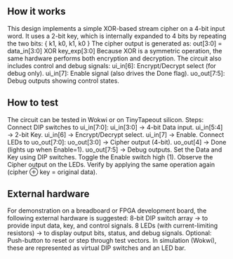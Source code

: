<!---

This file is used to generate your project datasheet. Please fill in the information below and delete any unused
sections.

You can also include images in this folder and reference them in the markdown. Each image must be less than
512 kb in size, and the combined size of all images must be less than 1 MB.
-->

## How it works
This design implements a simple XOR-based stream cipher on a 4-bit input word. It uses a 2-bit key, which is internally expanded to 4 bits by repeating the two bits: { k1, k0, k1, k0 }
The cipher output is generated as: out[3:0] = data_in[3:0] XOR key_exp[3:0]
Because XOR is a symmetric operation, the same hardware performs both encryption and decryption.
The circuit also includes control and debug signals:
ui_in[6]: Encrypt/Decrypt select (for debug only).
ui_in[7]: Enable signal (also drives the Done flag).
uo_out[7:5]: Debug outputs showing control states.

## How to test
The circuit can be tested in Wokwi or on TinyTapeout silicon.
Steps:
Connect DIP switches to ui_in[7:0]:
ui_in[3:0] → 4-bit Data input.
ui_in[5:4] → 2-bit Key.
ui_in[6] → Encrypt/Decrypt select.
ui_in[7] → Enable.
Connect LEDs to uo_out[7:0]:
uo_out[3:0] → Cipher output (4-bit).
uo_out[4] → Done (lights up when Enable=1).
uo_out[7:5] → Debug outputs.
Set the Data and Key using DIP switches.
Toggle the Enable switch high (1).
Observe the Cipher output on the LEDs.
Verify by applying the same operation again (cipher ⊕ key = original data).

## External hardware

For demonstration on a breadboard or FPGA development board, the following external hardware is suggested:
8-bit DIP switch array → to provide input data, key, and control signals.
8 LEDs (with current-limiting resistors) → to display output bits, status, and debug signals.
Optional: Push-button to reset or step through test vectors.
In simulation (Wokwi), these are represented as virtual DIP switches and an LED bar.
